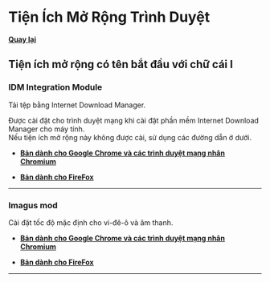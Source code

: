 # Tiện Ích Mở Rộng Trình Duyệt

**[Quay lại](https://khangshirokuma.github.io/TienIchMoRongTrinhDuyet/)**

## Tiện ích mở rộng có tên bắt đầu với chữ cái I

### IDM Integration Module

Tải tệp bằng Internet Download Manager.

Được cài đặt cho trình duyệt mạng khi cài đặt phần mềm Internet Download Manager cho máy tính.  
Nếu tiện ích mở rộng này không được cài, sử dụng các đường dẫn ở dưới.

- **[Bản dành cho Google Chrome và các trình duyệt mạng nhân Chromium](https://chromewebstore.google.com/detail/idm-integration-module/ngpampappnmepgilojfohadhhmbhlaek?hl=vi)**

- **[Bản dành cho FireFox](https://addons.mozilla.org/vi/firefox/addon/tonec-idm-integration-module/)**

---
### Imagus mod

Cài đặt tốc độ mặc định cho vi-đê-ô và âm thanh.

- **[Bản dành cho Google Chrome và các trình duyệt mạng nhân Chromium](https://github.com/TheFantasticWarrior/chrome-extension-imagus)**

- **[Bản dành cho FireFox](https://addons.mozilla.org/vi/firefox/addon/imagus-mod/)**

---
